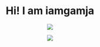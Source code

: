 <div align="center">
  
  # Hi! I am iamgamja
  <img src="https://dcbadge.limes.pink/api/shield/526889025894875158?style=flat-square&theme=discord"/></h2>
  
  <img src="http://mazassumnida.wtf/api/v2/generate_badge?boj=iamgamja"/>
  
</div>
